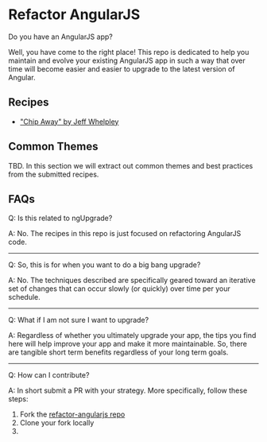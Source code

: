 # Refactor AngularJS

Do you have an AngularJS app?

Well, you have come to the right place! This repo is dedicated to help you
maintain and evolve your existing AngularJS app in such a way that over time
will become easier and easier to upgrade to the latest version of Angular.

## Recipes

* ["Chip Away" by Jeff Whelpley](recipes/chipaway_jeffwhelpley.md)

## Common Themes

TBD. In this section we will extract out common themes and best practices from the submitted recipes.

## FAQs

Q: Is this related to ngUpgrade?

A: No. The recipes in this repo is just focused on refactoring AngularJS code.
 
----
 
Q: So, this is for when you want to do a big bang upgrade?

A: No. The techniques described are specifically geared toward an iterative 
set of changes that can occur slowly (or quickly) over time per your schedule.

----

Q: What if I am not sure I want to upgrade?

A: Regardless of whether you ultimately upgrade your app, the tips
you find here will help improve your app and make it more maintainable. 
So, there are tangible short term benefits regardless of your long term goals.

----

Q: How can I contribute?

A: In short submit a PR with your strategy. More specifically, follow these steps:

1. Fork the [refactor-angularjs repo](https://github.com/jeffwhelpley/refactor-angularjs)
2. Clone your fork locally
3. 
